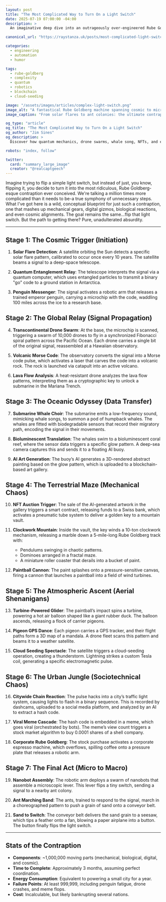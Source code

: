 ```yaml
---
layout: post
title: "The Most Complicated Way to Turn On a Light Switch"
date: 2025-07-19 07:00:00 -04:00
description: >
  An imaginative deep dive into an outrageously over-engineered Rube Goldberg contraption-spanning quantum entanglement, whale migrations, drone swarms, and more-all to accomplish the simple act of flipping a light switch.

canonical_url: "https://raystanza.uk/posts/most-complicated-light-switch/"

categories:
  - engineering
  - automation
  - humor

tags:
  - rube-goldberg
  - complexity
  - quantum
  - robotics
  - blockchain
  - cloud-seeding

image: "/assets/images/articles/complex-light-switch.png"
image_alt: "A fantastical Rube Goldberg machine spanning cosmic to microscopic scales"
image_caption: "From solar flares to ant colonies: the ultimate contraption to flip a switch."

og_type: "article"
og_title: "The Most Complicated Way to Turn On a Light Switch"
og_author: "Jim Sines"
og_description: >
  Discover how quantum mechanics, drone swarms, whale song, NFTs, and even trained ants combine in a hilariously elaborate machine just to turn on a light.

robots: "index, follow"

twitter:
  card: "summary_large_image"
  creator: "@realcaptgeech"
---
```

Imagine trying to flip a simple light switch, but instead of just, you know, flipping it, you decide to turn it into the most ridiculous, Rube Goldberg-esque contraption ever conceived. We're talking a million times more complicated than it needs to be-a true symphony of unnecessary steps. What I've got here is a wild, conceptual blueprint for just such a contraption, one that mashes up mechanical gears, digital gizmos, biological reactions, and even cosmic alignments. The goal remains the same...flip that light switch. But the path to getting there? Pure, unadulterated absurdity.

---

## Stage 1: The Cosmic Trigger (Initiation)

1. **Solar Flare Detection**: A satellite orbiting the Sun detects a specific solar flare pattern, calibrated to occur once every 10 years. The satellite beams a signal to a deep-space telescope.

2. **Quantum Entanglement Relay**: The telescope interprets the signal via a quantum computer, which uses entangled particles to transmit a binary "go" code to a ground station in Antarctica.

3. **Penguin Messenger**: The signal activates a robotic arm that releases a trained emperor penguin, carrying a microchip with the code, waddling 100 miles across the ice to a research base.

## Stage 2: The Global Relay (Signal Propagation)

4. **Transcontinental Drone Swarm**: At the base, the microchip is scanned, triggering a swarm of 10,000 drones to fly in a synchronized Fibonacci spiral pattern across the Pacific Ocean. Each drone carries a single bit of the original signal, reassembled at a Hawaiian observatory.

5. **Volcanic Morse Code**: The observatory converts the signal into a Morse code pulse, which activates a laser that carves the code into a volcanic rock. The rock is launched via catapult into an active volcano.

6. **Lava Flow Analysis**: A heat-resistant drone analyzes the lava flow patterns, interpreting them as a cryptographic key to unlock a submarine in the Mariana Trench.

## Stage 3: The Oceanic Odyssey (Data Transfer)

7. **Submarine Whale Choir**: The submarine emits a low-frequency sound, mimicking whale songs, to summon a pod of humpback whales. The whales are fitted with biodegradable sensors that record their migratory path, encoding the signal in their movements.

8. **Bioluminescent Translation**: The whales swim to a bioluminescent coral reef, where the sensor data triggers a specific glow pattern. A deep-sea camera captures this and sends it to a floating AI buoy.

9. **AI Art Generation**: The buoy’s AI generates a 3D-rendered abstract painting based on the glow pattern, which is uploaded to a blockchain-based art gallery.

## Stage 4: The Terrestrial Maze (Mechanical Chaos)

10. **NFT Auction Trigger**: The sale of the AI-generated artwork in the gallery triggers a smart contract, releasing funds to a Swiss bank, which activates a pneumatic tube system to deliver a golden key to a mountain vault.

11. **Clockwork Mountain**: Inside the vault, the key winds a 10-ton clockwork mechanism, releasing a marble down a 5-mile-long Rube Goldberg track with:
    * Pendulums swinging in chaotic patterns.
    * Dominoes arranged in a fractal maze.
    * A miniature roller coaster that derails into a bucket of paint.

12. **Paintball Cannon**: The paint splashes onto a pressure-sensitive canvas, firing a cannon that launches a paintball into a field of wind turbines.

## Stage 5: The Atmospheric Ascent (Aerial Shenanigans)

13. **Turbine-Powered Glider**: The paintball’s impact spins a turbine, powering a hot air balloon shaped like a giant rubber duck. The balloon ascends, releasing a flock of carrier pigeons.

14. **Pigeon GPS Dance**: Each pigeon carries a GPS tracker, and their flight paths form a 3D map of a mandala. A drone fleet scans this pattern and beams it to a weather satellite.

15. **Cloud Seeding Spectacle**: The satellite triggers a cloud-seeding operation, creating a thunderstorm. Lightning strikes a custom Tesla coil, generating a specific electromagnetic pulse.

## Stage 6: The Urban Jungle (Sociotechnical Chaos)

16. **Citywide Chain Reaction**: The pulse hacks into a city’s traffic light system, causing lights to flash in a binary sequence. This is recorded by dashcams, uploaded to a social media platform, and analyzed by an AI to extract a hash code.

17. **Viral Meme Cascade**: The hash code is embedded in a meme, which goes viral (orchestrated by bots). The meme’s view count triggers a stock market algorithm to buy 0.0001 shares of a shell company.

18. **Corporate Rube Goldberg**: The stock purchase activates a corporate espresso machine, which overflows, spilling coffee onto a pressure plate that releases a robotic arm.

## Stage 7: The Final Act (Micro to Macro)

19. **Nanobot Assembly**: The robotic arm deploys a swarm of nanobots that assemble a microscopic lever. This lever flips a tiny switch, sending a signal to a nearby ant colony.

20. **Ant Marching Band**: The ants, trained to respond to the signal, march in a choreographed pattern to push a grain of sand onto a conveyor belt.

21. **Sand to Switch**: The conveyor belt delivers the sand grain to a seesaw, which tips a feather onto a fan, blowing a paper airplane into a button. The button finally flips the light switch.

---

## Stats of the Contraption

* **Components**: ~1,000,000 moving parts (mechanical, biological, digital, and cosmic).
* **Time to Complete**: Approximately 3 months, assuming perfect coordination.
* **Energy Consumption**: Equivalent to powering a small city for a year.
* **Failure Points**: At least 999,999, including penguin fatigue, drone crashes, and meme flops.
* **Cost**: Incalculable, but likely bankrupting several nations.
